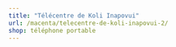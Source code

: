 ```yaml
---
title: "Télécentre de Koli Inapovui"
url: /macenta/telecentre-de-koli-inapovui-2/
shop: téléphone portable
---
```

